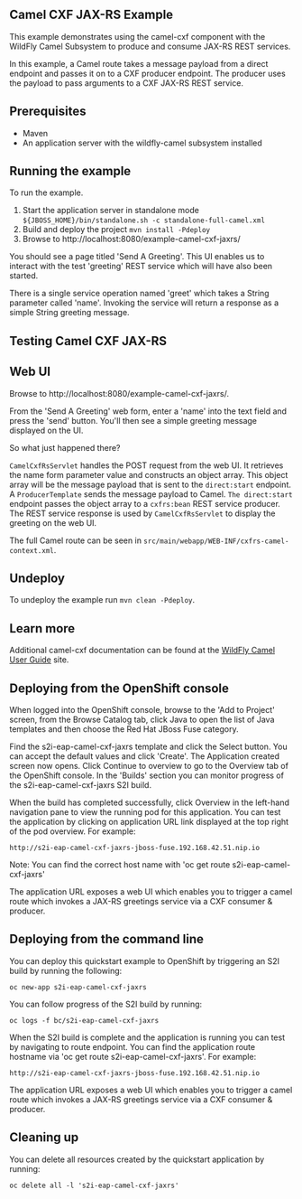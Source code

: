 Camel CXF JAX-RS Example
------------------------

This example demonstrates using the camel-cxf component with the WildFly Camel Subsystem to produce and consume JAX-RS REST services.

In this example, a Camel route takes a message payload from a direct endpoint and passes it on to a CXF producer endpoint. The producer uses the payload
to pass arguments to a CXF JAX-RS REST service.

Prerequisites
-------------

* Maven
* An application server with the wildfly-camel subsystem installed

Running the example
-------------------

To run the example.

1. Start the application server in standalone mode `${JBOSS_HOME}/bin/standalone.sh -c standalone-full-camel.xml`
2. Build and deploy the project `mvn install -Pdeploy`
3. Browse to http://localhost:8080/example-camel-cxf-jaxrs/

You should see a page titled 'Send A Greeting'. This UI enables us to interact with the test 'greeting' REST service which will have also been
started.

There is a single service operation named 'greet' which takes a String parameter called 'name'. Invoking the service will return
a response as a simple String greeting message.

Testing Camel CXF JAX-RS
------------------------

Web UI
------

Browse to http://localhost:8080/example-camel-cxf-jaxrs/.

From the 'Send A Greeting' web form, enter a 'name' into the text field and press the 'send' button. You'll then
see a simple greeting message displayed on the UI.

So what just happened there?

`CamelCxfRsServlet` handles the POST request from the web UI. It retrieves the name form parameter value and constructs an
object array. This object array will be the message payload that is sent to the `direct:start` endpoint. A `ProducerTemplate`
sends the message payload to Camel. `The direct:start` endpoint passes the object array to a `cxfrs:bean` REST service producer.
The REST service response is used by `CamelCxfRsServlet` to display the greeting on the web UI.

The full Camel route can be seen in `src/main/webapp/WEB-INF/cxfrs-camel-context.xml`.

## Undeploy

To undeploy the example run `mvn clean -Pdeploy`.

## Learn more

Additional camel-cxf documentation can be found at the [WildFly Camel User Guide](http://wildfly-extras.github.io/wildfly-camel/#_jax_rs
) site.

Deploying from the OpenShift console
------------------------------------

When logged into the OpenShift console, browse to the 'Add to Project' screen, from the Browse Catalog tab, click Java to open the list of Java templates and then
choose the Red Hat JBoss Fuse category.

Find the s2i-eap-camel-cxf-jaxrs template and click the Select button. You can accept the default values and click 'Create'. The Application created screen now opens. Click Continue to overview
to go to the Overview tab of the OpenShift console. In the 'Builds' section you can monitor progress of the s2i-eap-camel-cxf-jaxrs S2I build.

When the build has completed successfully, click Overview in the left-hand navigation pane to view the running pod for this application. You can test
the application by clicking on application URL link displayed at the top right of the pod overview. For example:

    http://s2i-eap-camel-cxf-jaxrs-jboss-fuse.192.168.42.51.nip.io

Note: You can find the correct host name with 'oc get route s2i-eap-camel-cxf-jaxrs'

The application URL exposes a web UI which enables you to trigger a camel route which invokes a JAX-RS greetings service via a CXF consumer & producer.

Deploying from the command line
-------------------------------

You can deploy this quickstart example to OpenShift by triggering an S2I build by running the following:

    oc new-app s2i-eap-camel-cxf-jaxrs

You can follow progress of the S2I build by running:

    oc logs -f bc/s2i-eap-camel-cxf-jaxrs

When the S2I build is complete and the application is running you can test by navigating to route endpoint. You can find the application route
hostname via 'oc get route s2i-eap-camel-cxf-jaxrs'. For example:

    http://s2i-eap-camel-cxf-jaxrs-jboss-fuse.192.168.42.51.nip.io

The application URL exposes a web UI which enables you to trigger a camel route which invokes a JAX-RS greetings service via a CXF consumer & producer.

Cleaning up
-------------------------------

You can delete all resources created by the quickstart application by running:

    oc delete all -l 's2i-eap-camel-cxf-jaxrs'
